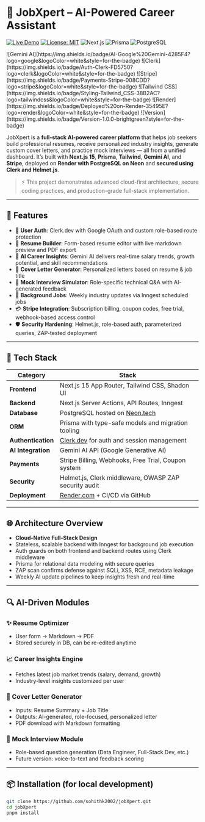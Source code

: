 # 🧠 JobXpert – AI-Powered Career Assistant

<!-- LIVE DEMO -->
[![Live Demo](https://img.shields.io/badge/Live-Demo-blue.svg?style=for-the-badge)](https://inspireai.digital) <!-- LICENSE -->[![License: MIT](https://img.shields.io/badge/License-MIT-yellow.svg?style=for-the-badge)](https://opensource.org/licenses/MIT) <!-- NEXT.JS -->
![Next.js](https://img.shields.io/badge/Built%20with-Next.js-000?logo=next.js&logoColor=white&style=for-the-badge) <!-- PRISMA -->![Prisma](https://img.shields.io/badge/ORM-Prisma-2D3748?logo=prisma&logoColor=white&style=for-the-badge) <!-- POSTGRES -->![PostgreSQL](https://img.shields.io/badge/DB-PostgreSQL-4169E1?logo=postgresql&logoColor=white&style=for-the-badge)
<!-- GOOGLE AI -->![Gemini AI](https://img.shields.io/badge/AI-Google%20Gemini-4285F4?logo=google&logoColor=white&style=for-the-badge) <!-- CLERK -->![Clerk](https://img.shields.io/badge/Auth-Clerk-FD5750?logo=clerk&logoColor=white&style=for-the-badge) <!-- STRIPE --> ![Stripe](https://img.shields.io/badge/Payments-Stripe-008CDD?logo=stripe&logoColor=white&style=for-the-badge) <!-- TAILWIND -->![Tailwind CSS](https://img.shields.io/badge/Styling-Tailwind_CSS-38B2AC?logo=tailwindcss&logoColor=white&style=for-the-badge) <!-- DEPLOYMENT -->![Render](https://img.shields.io/badge/Deployed%20on-Render-35495E?logo=render&logoColor=white&style=for-the-badge) <!-- VERSION -->![Version](https://img.shields.io/badge/Version-1.0.0-brightgreen?style=for-the-badge)


JobXpert is a **full-stack AI-powered career platform** that helps job seekers build professional resumes, receive personalized industry insights, generate custom cover letters, and practice mock interviews — all from a unified dashboard. It’s built with **Next.js 15**, **Prisma**, **Tailwind**, **Gemini AI**, and **Stripe**, deployed on **Render with PostgreSQL on Neon** and **secured using Clerk and Helmet.js**.

> ⚡ This project demonstrates advanced cloud-first architecture, secure coding practices, and production-grade full-stack implementation.

---

## 🚀 Features

- 🔐 **User Auth**: Clerk.dev with Google OAuth and custom role-based route protection
- 🧾 **Resume Builder**: Form-based resume editor with live markdown preview and PDF export
- 🤖 **AI Career Insights**: Gemini AI delivers real-time salary trends, growth potential, and skill recommendations
- 📨 **Cover Letter Generator**: Personalized letters based on resume & job title
- 🎤 **Mock Interview Simulator**: Role-specific technical Q&A with AI-generated feedback
- 📅 **Background Jobs**: Weekly industry updates via Inngest scheduled jobs
- 💳 **Stripe Integration**: Subscription billing, coupon codes, free trial, webhook-based access control
- 🛡️ **Security Hardening**: Helmet.js, role-based auth, parameterized queries, ZAP-tested deployment

---

## 🧱 Tech Stack

| Category            | Stack                                                             |
|---------------------|--------------------------------------------------------------------|
| **Frontend**        | Next.js 15 App Router, Tailwind CSS, Shadcn UI                    |
| **Backend**         | Next.js Server Actions, API Routes, Inngest                       |
| **Database**        | PostgreSQL hosted on [Neon.tech](https://neon.tech)               |
| **ORM**             | Prisma with type-safe models and migration tooling                |
| **Authentication**  | [Clerk.dev](https://clerk.dev) for auth and session management    |
| **AI Integration**  | Gemini AI API (Google Generative AI)                              |
| **Payments**        | Stripe Billing, Webhooks, Free Trial, Coupon system               |
| **Security**        | Helmet.js, Clerk middleware, OWASP ZAP security audit             |
| **Deployment**      | [Render.com](https://render.com) + CI/CD via GitHub               |

---

## 🌐 Architecture Overview

- **Cloud-Native Full-Stack Design**
- Stateless, scalable backend with Inngest for background job execution
- Auth guards on both frontend and backend routes using Clerk middleware
- Prisma for relational data modeling with secure queries
- ZAP scan confirms defense against SQLi, XSS, RCE, metadata leakage
- Weekly AI update pipelines to keep insights fresh and real-time

---

## 🔍 AI-Driven Modules

### ✨ Resume Optimizer
- User form → Markdown → PDF
- Stored securely in DB, can be re-edited anytime

### 📈 Career Insights Engine
- Fetches latest job market trends (salary, demand, growth)
- Industry-level insights customized per user

### 📝 Cover Letter Generator
- Inputs: Resume Summary + Job Title
- Outputs: AI-generated, role-focused, personalized letter
- PDF download with Markdown formatting

### 🤖 Mock Interview Module
- Role-based question generation (Data Engineer, Full-Stack Dev, etc.)
- Future version: voice-to-text and feedback scoring

---

## 📦 Installation (for local development)

```bash
git clone https://github.com/sohithk2002/jobXpert.git
cd jobXpert
pnpm install
